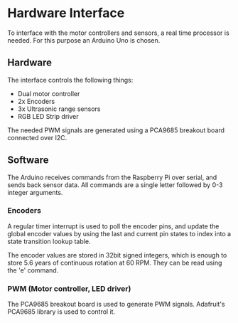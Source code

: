 # Hardware Interface
To interface with the motor controllers and sensors, a real time processor is needed.
For this purpose an Arduino Uno is chosen.

## Hardware
The interface controls the following things:
- Dual motor controller
- 2x Encoders
- 3x Ultrasonic range sensors
- RGB LED Strip driver

The needed PWM signals are generated using a PCA9685 breakout board connected over I2C.

## Software
The Arduino receives commands from the Raspberry Pi over serial, and sends back sensor data.
All commands are a single letter followed by 0-3 integer arguments.

### Encoders
A regular timer interrupt is used to poll the encoder pins, and update the global encoder values by using the last and current pin states to index into a state transition lookup table.

The encoder values are stored in 32bit signed integers, which is enough to store 5.6 years of continuous rotation at 60 RPM.
They can be read using the 'e' command.

### PWM (Motor controller, LED driver)
The PCA9685 breakout board is used to generate PWM signals.
Adafruit's PCA9685 library is used to control it.